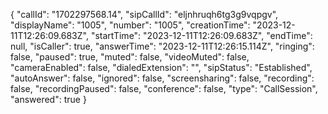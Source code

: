 {
  "callId": "1702297568.14",
  "sipCallId": "eljnhruqh6tg3g9vqpgv",
  "displayName": "1005",
  "number": "1005",
  "creationTime": "2023-12-11T12:26:09.683Z",
  "startTime": "2023-12-11T12:26:09.683Z",
  "endTime": null,
  "isCaller": true,
  "answerTime": "2023-12-11T12:26:15.114Z",
  "ringing": false,
  "paused": true,
  "muted": false,
  "videoMuted": false,
  "cameraEnabled": false,
  "dialedExtension": "",
  "sipStatus": "Established",
  "autoAnswer": false,
  "ignored": false,
  "screensharing": false,
  "recording": false,
  "recordingPaused": false,
  "conference": false,
  "type": "CallSession",
  "answered": true
}